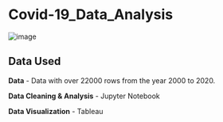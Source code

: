 # Covid-19_Data_Analysis


![image]([https://user-images.githubusercontent.com/56026296/229609893-b7b1f261-5941-45af-8322-1ccb2535d36b.png](https://public.tableau.com/app/profile/payal.bhandwalkar5619/viz/Covid-19DataAnalysis_16917674800750/Covid-19DataAnalysis))

## Data Used

**Data** - Data with over 22000 rows from the year 2000 to 2020.

**Data Cleaning & Analysis** - Jupyter Notebook

**Data Visualization** - Tableau
